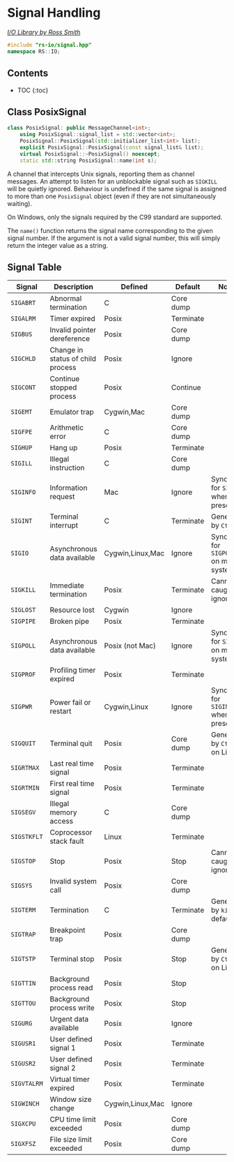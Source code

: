 # Signal Handling

_[I/O Library by Ross Smith](index.html)_

```c++
#include "rs-io/signal.hpp"
namespace RS::IO;
```

## Contents

* TOC
{:toc}

## Class PosixSignal

```c++
class PosixSignal: public MessageChannel<int>;
    using PosixSignal::signal_list = std::vector<int>;
    PosixSignal::PosixSignal(std::initializer_list<int> list);
    explicit PosixSignal::PosixSignal(const signal_list& list);
    virtual PosixSignal::~PosixSignal() noexcept;
    static std::string PosixSignal::name(int s);
```

A channel that intercepts Unix signals, reporting them as channel messages. An
attempt to listen for an unblockable signal such as `SIGKILL` will be quietly
ignored. Behaviour is undefined if the same signal is assigned to more than
one `PosixSignal` object (even if they are not simultaneously waiting).

On Windows, only the signals required by the C99 standard are supported.

The `name()` function returns the signal name corresponding to the given
signal number. If the argument is not a valid signal number, this will simply
return the integer value as a string.

## Signal Table

Signal       | Description                        | Defined           | Default    | Notes
------       | -----------                        | -------           | -------    | -----
`SIGABRT`    | Abnormal termination               | C                 | Core dump  |
`SIGALRM`    | Timer expired                      | Posix             | Terminate  |
`SIGBUS`     | Invalid pointer dereference        | Posix             | Core dump  |
`SIGCHLD`    | Change in status of child process  | Posix             | Ignore     |
`SIGCONT`    | Continue stopped process           | Posix             | Continue   |
`SIGEMT`     | Emulator trap                      | Cygwin,Mac        | Core dump  |
`SIGFPE`     | Arithmetic error                   | C                 | Core dump  |
`SIGHUP`     | Hang up                            | Posix             | Terminate  |
`SIGILL`     | Illegal instruction                | C                 | Core dump  |
`SIGINFO`    | Information request                | Mac               | Ignore     | Synonym for `SIGPWR` when present
`SIGINT`     | Terminal interrupt                 | C                 | Terminate  | Generated by `Ctrl+C`
`SIGIO`      | Asynchronous data available        | Cygwin,Linux,Mac  | Ignore     | Synonym for `SIGPOLL` on most systems
`SIGKILL`    | Immediate termination              | Posix             | Terminate  | Cannot be caught or ignored
`SIGLOST`    | Resource lost                      | Cygwin            | Ignore     |
`SIGPIPE`    | Broken pipe                        | Posix             | Terminate  |
`SIGPOLL`    | Asynchronous data available        | Posix (not Mac)   | Ignore     | Synonym for `SIGIO` on most systems
`SIGPROF`    | Profiling timer expired            | Posix             | Terminate  |
`SIGPWR`     | Power fail or restart              | Cygwin,Linux      | Ignore     | Synonym for `SIGINFO` when present
`SIGQUIT`    | Terminal quit                      | Posix             | Core dump  | Generated by `Ctrl+\` on Linux
`SIGRTMAX`   | Last real time signal              | Posix             | Terminate  |
`SIGRTMIN`   | First real time signal             | Posix             | Terminate  |
`SIGSEGV`    | Illegal memory access              | C                 | Core dump  |
`SIGSTKFLT`  | Coprocessor stack fault            | Linux             | Terminate  |
`SIGSTOP`    | Stop                               | Posix             | Stop       | Cannot be caught or ignored
`SIGSYS`     | Invalid system call                | Posix             | Core dump  |
`SIGTERM`    | Termination                        | C                 | Terminate  | Generated by `kill` by default
`SIGTRAP`    | Breakpoint trap                    | Posix             | Core dump  |
`SIGTSTP`    | Terminal stop                      | Posix             | Stop       | Generated by `Ctrl+Z` on Linux
`SIGTTIN`    | Background process read            | Posix             | Stop       |
`SIGTTOU`    | Background process write           | Posix             | Stop       |
`SIGURG`     | Urgent data available              | Posix             | Ignore     |
`SIGUSR1`    | User defined signal 1              | Posix             | Terminate  |
`SIGUSR2`    | User defined signal 2              | Posix             | Terminate  |
`SIGVTALRM`  | Virtual timer expired              | Posix             | Terminate  |
`SIGWINCH`   | Window size change                 | Cygwin,Linux,Mac  | Ignore     |
`SIGXCPU`    | CPU time limit exceeded            | Posix             | Core dump  |
`SIGXFSZ`    | File size limit exceeded           | Posix             | Core dump  |
